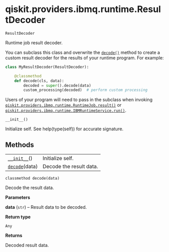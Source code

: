 # qiskit.providers.ibmq.runtime.ResultDecoder

`ResultDecoder`

Runtime job result decoder.

You can subclass this class and overwrite the [`decode()`](#qiskit.providers.ibmq.runtime.ResultDecoder.decode "qiskit.providers.ibmq.runtime.ResultDecoder.decode") method to create a custom result decoder for the results of your runtime program. For example:

```python
class MyResultDecoder(ResultDecoder):

    @classmethod
    def decode(cls, data):
        decoded = super().decode(data)
        custom_processing(decoded)  # perform custom processing
```

Users of your program will need to pass in the subclass when invoking [`qiskit.providers.ibmq.runtime.RuntimeJob.result()`](qiskit.providers.ibmq.runtime.RuntimeJob#qiskit.providers.ibmq.runtime.RuntimeJob.result "qiskit.providers.ibmq.runtime.RuntimeJob.result") or [`qiskit.providers.ibmq.runtime.IBMRuntimeService.run()`](qiskit.providers.ibmq.runtime.IBMRuntimeService#qiskit.providers.ibmq.runtime.IBMRuntimeService.run "qiskit.providers.ibmq.runtime.IBMRuntimeService.run").

`__init__()`

Initialize self. See help(type(self)) for accurate signature.

## Methods

|                                                                                                                              |                         |
| ---------------------------------------------------------------------------------------------------------------------------- | ----------------------- |
| [`__init__`](#qiskit.providers.ibmq.runtime.ResultDecoder.__init__ "qiskit.providers.ibmq.runtime.ResultDecoder.__init__")() | Initialize self.        |
| [`decode`](#qiskit.providers.ibmq.runtime.ResultDecoder.decode "qiskit.providers.ibmq.runtime.ResultDecoder.decode")(data)   | Decode the result data. |

`classmethod decode(data)`

Decode the result data.

**Parameters**

**data** (`str`) – Result data to be decoded.

**Return type**

`Any`

**Returns**

Decoded result data.
